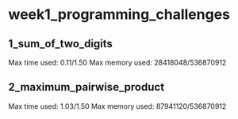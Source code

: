 # week1_programming_challenges

1_sum_of_two_digits
--------
Max time used: 0.11/1.50
Max memory used: 28418048/536870912

2_maximum_pairwise_product
--------
Max time used: 1.03/1.50
Max memory used: 87941120/536870912
